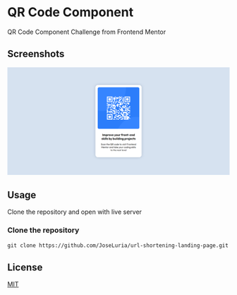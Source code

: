 # QR Code Component
QR Code Component Challenge from Frontend Mentor

## Screenshots

![Screenshot](./images/screenshot.png)

## Usage

Clone the repository and open with live server

### Clone the repository
```shell
git clone https://github.com/JoseLuria/url-shortening-landing-page.git
```

## License

[MIT](https://opensource.org/licenses/MIT)
